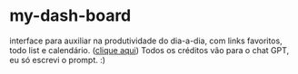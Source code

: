# my-dash-board
interface para auxiliar na produtividade do dia-a-dia, com links favoritos, todo list e calendário. ([clique aqui](https://renatolobojr.github.io/my-dash-board/))
Todos os créditos vão para o chat GPT, eu só escrevi o prompt. :)
